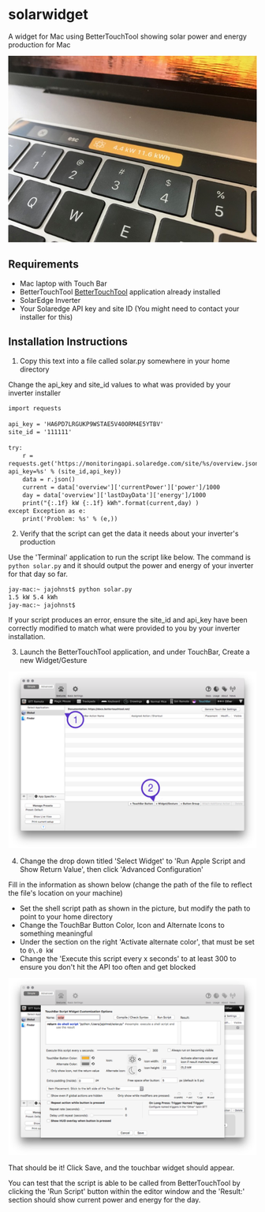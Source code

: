solarwidget
===========

A widget for Mac using BetterTouchTool showing solar power and energy production for Mac

![Widget](https://raw.githubusercontent.com/vipperofvip/solarwidget/master/widget.jpeg)

Requirements
------------

* Mac laptop with Touch Bar
* BetterTouchTool [BetterTouchTool](https://folivora.ai/) application already installed
* SolarEdge Inverter
* Your Solaredge API key and site ID (You might need to contact your installer for this)

Installation Instructions
-------------------------
1. Copy this text into a file called solar.py somewhere in your home directory

Change the api_key and site_id values to what was provided by your inverter installer

    import requests

    api_key = 'HA6PD7LRGUKP9WSTAE5V40ORM4E5YTBV'
    site_id = '111111'

    try:
        r = requests.get('https://monitoringapi.solaredge.com/site/%s/overview.json?api_key=%s' % (site_id,api_key))
        data = r.json()
        current = data['overview']['currentPower']['power']/1000
        day = data['overview']['lastDayData']['energy']/1000
        print("{:.1f} kW {:.1f} kWh".format(current,day) )
    except Exception as e:
        print('Problem: %s' % (e,))

2. Verify that the script can get the data it needs about your inverter's production

Use the 'Terminal' application to run the script like below. The command is `python solar.py` and it should output the power and energy of your inverter for that day so far.

    jay-mac:~ jajohnst$ python solar.py
    1.5 kW 5.4 kWh
    jay-mac:~ jajohnst$

If your script produces an error, ensure the site_id and api_key have been correctly modified to match what were provided to you by your inverter installation.

3. Launch the BetterTouchTool application, and under TouchBar, Create a new Widget/Gesture

![Screenshot 1](https://raw.githubusercontent.com/vipperofvip/solarwidget/master/instructions_step_1.png)

4. Change the drop down titled 'Select Widget' to 'Run Apple Script and Show Return Value', then click 'Advanced Configuration'

Fill in the information as shown below (change the path of the file to reflect the file's location on your machine)

* Set the shell script path as shown in the picture, but modify the path to point to your home directory
* Change the TouchBar Button Color, Icon and Alternate Icons to something meaningful
* Under the section on the right 'Activate alternate color', that must be set to `0\.0 kW`
* Change the 'Execute this script every x seconds' to at least 300 to ensure you don't hit the API too often and get blocked

![Screenshot 2](https://raw.githubusercontent.com/vipperofvip/solarwidget/master/instructions_step_2.png)

That should be it! Click Save, and the touchbar widget should appear.

You can test that the script is able to be called from BetterTouchTool by clicking the 'Run Script' button within the editor window and the 'Result:' section should show current power and energy for the day.



